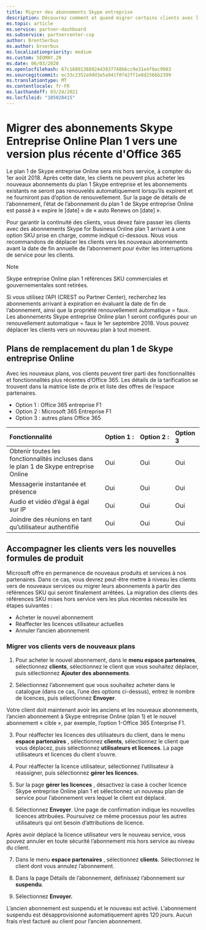 ```yaml
---
title: Migrer des abonnements Skype entreprise
description: Découvrez comment et quand migrer certains clients avec l’expiration des abonnements Skype for Business Online plan 1 aux nouvelles versions d’Office 365.
ms.topic: article
ms.service: partner-dashboard
ms.subservice: partnercenter-csp
author: BrentSerbus
ms.author: brserbus
ms.localizationpriority: medium
ms.custom: SEOMAY.20
ms.date: 06/03/2020
ms.openlocfilehash: 67c1689136892443937748b6cc9e31e4f0ac9983
ms.sourcegitcommit: ec33c2352a9dd3e5a941f0f42ff1e8d256bb2399
ms.translationtype: MT
ms.contentlocale: fr-FR
ms.lasthandoff: 03/24/2021
ms.locfileid: "105028415"
---
```

# <a name="migrate-skype-for-business-online-plan-1-subscriptions-to-newer-office-365-versions"></a>Migrer des abonnements Skype Entreprise Online Plan 1 vers une version plus récente d'Office 365

Le plan 1 de Skype entreprise Online sera mis hors service, à compter du 1er août 2018. Après cette date, les clients ne peuvent plus acheter les nouveaux abonnements du plan 1 Skype entreprise et les abonnements existants ne seront pas renouvelés automatiquement lorsqu’ils expirent et ne fourniront pas d’option de renouvellement. Sur la page de détails de l’abonnement, l’état de l’abonnement du plan 1 de Skype entreprise Online est passé à « expire le [date] » de « auto Renews on [date] ».  

Pour garantir la continuité des clients, vous devez faire passer les clients avec des abonnements Skype for Business Online plan 1 arrivant à une option SKU prise en charge, comme indiqué ci-dessous. Nous vous recommandons de déplacer les clients vers les nouveaux abonnements avant la date de fin annuelle de l’abonnement pour éviter les interruptions de service pour les clients. 

>[!NOTE]
>Skype entreprise Online plan 1 références SKU commerciales et gouvernementales sont retirées.

Si vous utilisez l’API (CREST ou Partner Center), recherchez les abonnements arrivant à expiration en évaluant la date de fin de l’abonnement, ainsi que la propriété renouvellement automatique = faux. Les abonnements Skype entreprise Online plan 1 seront configurés pour un renouvellement automatique = faux le 1er septembre 2018. Vous pouvez déplacer les clients vers un nouveau plan à tout moment. 

## <a name="skype-for-business-online-plan-1-replacement-plans"></a>Plans de remplacement du plan 1 de Skype entreprise Online

Avec les nouveaux plans, vos clients peuvent tirer parti des fonctionnalités et fonctionnalités plus récentes d’Office 365. Les détails de la tarification se trouvent dans la matrice liste de prix et liste des offres de l’espace partenaires. 

- Option 1 : Office 365 entreprise F1
- Option 2 : Microsoft 365 Entreprise F1
- Option 3 : autres plans Office 365

|**Fonctionnalité**    |**Option 1 :**   |**Option 2 :**   |**Option 3**   |
|:-----------------|:-----------------|:-------------|:------------|
|Obtenir toutes les fonctionnalités incluses dans le plan 1 de Skype entreprise Online|Oui   |Oui   |Oui   |
|Messagerie instantanée et présence |Oui   |Oui   |Oui   |
|Audio et vidéo d’égal à égal sur IP|Oui   |Oui   |Oui   
|Joindre des réunions en tant qu’utilisateur authentifié| Oui   |Oui   |Oui   |

## <a name="transition-customers-to-new-product-plans"></a>Accompagner les clients vers les nouvelles formules de produit

Microsoft offre en permanence de nouveaux produits et services à nos partenaires. Dans ce cas, vous devrez peut-être mettre à niveau les clients vers de nouveaux services ou migrer leurs abonnements à partir des références SKU qui seront finalement arrêtées. La migration des clients des références SKU mises hors service vers les plus récentes nécessite les étapes suivantes :

- Acheter le nouvel abonnement
- Réaffecter les licences utilisateur actuelles
- Annuler l’ancien abonnement

### <a name="migrate-your-customers-to-new-plans"></a>Migrer vos clients vers de nouveaux plans

1. Pour acheter le nouvel abonnement, dans le **menu espace partenaires**, sélectionnez **clients**, sélectionnez le client que vous souhaitez déplacer, puis sélectionnez **Ajouter des abonnements**.

2. Sélectionnez l’abonnement que vous souhaitez acheter dans le catalogue (dans ce cas, l’une des options ci-dessus), entrez le nombre de licences, puis sélectionnez **Envoyer**. 

Votre client doit maintenant avoir les anciens et les nouveaux abonnements, l’ancien abonnement à Skype entreprise Online (plan 1) et le nouvel abonnement « cible », par exemple, l’option 1-Office 365 Enterprise F1.

3. Pour réaffecter les licences des utilisateurs du client, dans le menu **espace partenaires** , sélectionnez **clients**, sélectionnez le client que vous déplacez, puis sélectionnez **utilisateurs et licences**. La page utilisateurs et licences du client s’ouvre.

4. Pour réaffecter la licence utilisateur, sélectionnez l’utilisateur à réassigner, puis sélectionnez **gérer les licences.**

5. Sur la page **gérer les licences** , désactivez la case à cocher licence Skype entreprise Online plan 1 et sélectionnez un nouveau plan de service pour l’abonnement vers lequel le client est déplacé.

6. Sélectionnez **Envoyer**. Une page de confirmation indique les nouvelles licences attribuées. Poursuivez ce même processus pour les autres utilisateurs qui ont besoin d’attributions de licence.

Après avoir déplacé la licence utilisateur vers le nouveau service, vous pouvez annuler en toute sécurité l’abonnement mis hors service au niveau du client.

7. Dans le menu **espace partenaires** , sélectionnez **clients**. Sélectionnez le client dont vous annulez l’abonnement.

8. Dans la page Détails de l’abonnement, définissez l’abonnement sur **suspendu**.

9. Sélectionnez **Envoyer.**

L’ancien abonnement est suspendu et le nouveau est activé. L’abonnement suspendu est désapprovisionné automatiquement après 120 jours. Aucun frais n’est facturé au client pour l’ancien abonnement.

